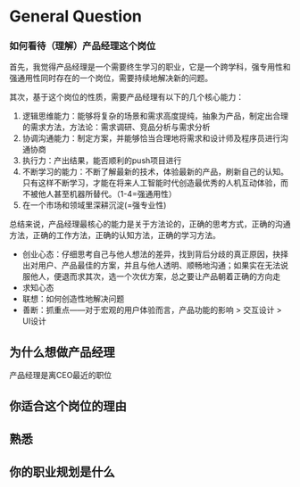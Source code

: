 # General Question

### 如何看待（理解）产品经理这个岗位

首先，我觉得产品经理是一个需要终生学习的职业，它是一个跨学科，强专用性和强通用性同时存在的一个岗位，需要持续地解决新的问题。

其次，基于这个岗位的性质，需要产品经理有以下的几个核心能力：

1.  逻辑思维能力：能够将复杂的场景和需求高度提纯，抽象为产品，制定出合理的需求方法，方法论：需求调研、竞品分析与需求分析
2. 协调沟通能力：制定方案，并能够恰当合理地将需求和设计师及程序员进行沟通协商
3. 执行力：产出结果，能否顺利的push项目进行
4. 不断学习的能力：不断了解最新的技术，体验最新的产品，刷新自己的认知。只有这样不断学习，才能在将来人工智能时代创造最优秀的人机互动体验，而不被他人甚至机器所替代。（1-4=强通用性）
5. 在一个市场和领域里深耕沉淀\(=强专业性\)

总结来说，产品经理最核心的能力是关于方法论的，正确的思考方式，正确的沟通方法，正确的工作方法，正确的认知方法，正确的学习方法。



* 创业心态：仔细思考自己与他人想法的差异，找到背后分歧的真正原因，抉择出对用户、产品最佳的方案，并且与他人透明、顺畅地沟通；如果实在无法说服他人，便退而求其次，选一个次优方案，总之要让产品朝着正确的方向走
* 求知心态
* 联想：如何创造性地解决问题
* 善断：抓重点——对于宏观的用户体验而言，产品功能的影响 &gt; 交互设计 &gt; UI设计



## 为什么想做产品经理

产品经理是离CEO最近的职位

## 你适合这个岗位的理由

## 熟悉

## 你的职业规划是什么

